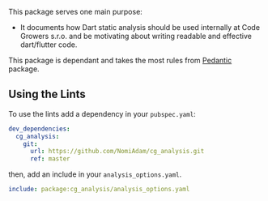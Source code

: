 This package serves one main purpose:

 - It documents how Dart static analysis should be used internally at Code Growers s.r.o. and be motivating about writing readable and effective dart/flutter code.
   
This package is dependant and takes the most rules from [Pedantic](https://github.com/google/pedantic) package.

## Using the Lints

To use the lints add a dependency in your `pubspec.yaml`:

```yaml
dev_dependencies:
  cg_analysis:
    git:
      url: https://github.com/NomiAdam/cg_analysis.git
      ref: master
```

then, add an include in your `analysis_options.yaml`.


```yaml
include: package:cg_analysis/analysis_options.yaml
```   